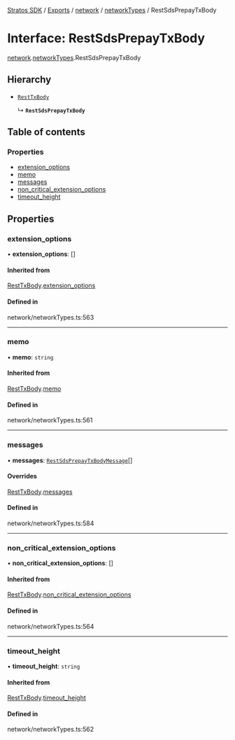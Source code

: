 [Stratos SDK](../README.md) / [Exports](../modules.md) / [network](../modules/network.md) / [networkTypes](../modules/network.networkTypes.md) / RestSdsPrepayTxBody

# Interface: RestSdsPrepayTxBody

[network](../modules/network.md).[networkTypes](../modules/network.networkTypes.md).RestSdsPrepayTxBody

## Hierarchy

- [`RestTxBody`](network.networkTypes.RestTxBody.md)

  ↳ **`RestSdsPrepayTxBody`**

## Table of contents

### Properties

- [extension\_options](network.networkTypes.RestSdsPrepayTxBody.md#extension_options)
- [memo](network.networkTypes.RestSdsPrepayTxBody.md#memo)
- [messages](network.networkTypes.RestSdsPrepayTxBody.md#messages)
- [non\_critical\_extension\_options](network.networkTypes.RestSdsPrepayTxBody.md#non_critical_extension_options)
- [timeout\_height](network.networkTypes.RestSdsPrepayTxBody.md#timeout_height)

## Properties

### extension\_options

• **extension\_options**: []

#### Inherited from

[RestTxBody](network.networkTypes.RestTxBody.md).[extension_options](network.networkTypes.RestTxBody.md#extension_options)

#### Defined in

network/networkTypes.ts:563

___

### memo

• **memo**: `string`

#### Inherited from

[RestTxBody](network.networkTypes.RestTxBody.md).[memo](network.networkTypes.RestTxBody.md#memo)

#### Defined in

network/networkTypes.ts:561

___

### messages

• **messages**: [`RestSdsPrepayTxBodyMessage`](network.networkTypes.RestSdsPrepayTxBodyMessage.md)[]

#### Overrides

[RestTxBody](network.networkTypes.RestTxBody.md).[messages](network.networkTypes.RestTxBody.md#messages)

#### Defined in

network/networkTypes.ts:584

___

### non\_critical\_extension\_options

• **non\_critical\_extension\_options**: []

#### Inherited from

[RestTxBody](network.networkTypes.RestTxBody.md).[non_critical_extension_options](network.networkTypes.RestTxBody.md#non_critical_extension_options)

#### Defined in

network/networkTypes.ts:564

___

### timeout\_height

• **timeout\_height**: `string`

#### Inherited from

[RestTxBody](network.networkTypes.RestTxBody.md).[timeout_height](network.networkTypes.RestTxBody.md#timeout_height)

#### Defined in

network/networkTypes.ts:562
